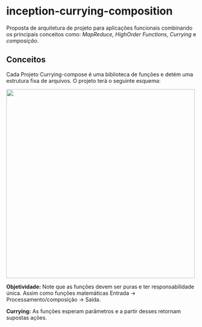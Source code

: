 # inception-currying-composition
Proposta de arquitetura de projeto para aplicações funcionais combinando os principais conceitos como: *MapReduce*, *HighOrder Functions*, *Currying* e *composição*.


## Conceitos
Cada Projeto Currying-compose é uma biblioteca de funções e detém uma estrutura fixa de arquivos. O projeto terá o seguinte esquema:

<img src="https://user-images.githubusercontent.com/48892066/190886389-be713d68-c255-4b80-baaf-49a6a95a6574.png" style="width: 500px;"/>

**Objetividade:** Note que as funções devem ser puras e ter responsabilidade única. Assim como funções matemáticas Entrada -> Processamento/composição -> Saida.

**Currying:** As funções esperam parâmetros e a partir desses retornam supostas ações. 


